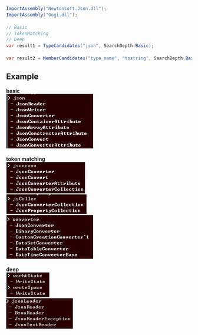 ```cs
ImportAssembly("Newtonsoft.Json.dll");
ImportAssembly("Gogi.dll");

// Basic
// TokenMatching
// Deep
var result1 = TypeCandidates("json", SearchDepth.Basic);

var result2 = MemberCandidates("type_name", "tostring", SearchDepth.Basic);
```

Example
----
__basic__<br>
![1](img/1.PNG)<br>
<br>
__token matching__<br>
![2](img/2.PNG)<br>
![3](img/3.PNG)<br>
![4](img/4.PNG)<br>
<br>
__deep__<br>
![5](img/5.PNG)<br>
![6](img/6.PNG)<br>